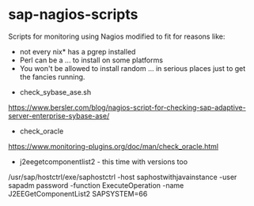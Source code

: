 # sap-nagios-scripts
Scripts for monitoring using Nagios modified to fit for reasons like:

- not every nix* has a pgrep installed
- Perl can be a ... to install on some platforms
- You won't be allowed to install random ... in serious places just to get the fancies running.

* check_sybase_ase.sh

https://www.bersler.com/blog/nagios-script-for-checking-sap-adaptive-server-enterprise-sybase-ase/

* check_oracle

https://www.monitoring-plugins.org/doc/man/check_oracle.html

* j2eegetcomponentlist2 - this time with versions too

/usr/sap/hostctrl/exe/saphostctrl -host saphostwithjavainstance -user sapadm password -function ExecuteOperation -name J2EEGetComponentList2 SAPSYSTEM=66
